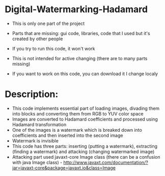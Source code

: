 # Digital-Watermarking-Hadamard

- This is only one part of the project 
- Parts that are missing: gui code, libraries, code that I used but it's created by other people
- If you try to run this code, it won't work

- This is not intended for active changing (there are to many parts missing)
- If you want to work on this code, you can download it I change localy

# Description:
- This code implements essential part of loading images, divading them into blocks and converting them from RGB to YUV color space
- Images are converted to Hadamard coefficients and processed using Hadamard transformation
- One of the images is a watermark which is breaked down into coefficients and then inserted into the second image
- Watermark is invisible
- This code has three parts: inserting (putting a watermark), extracting (finding a watermark) and attacking (changing watermarked image)
- Attacking part used javaxt-core Image class (there can be a confusion with java Image class) - http://www.javaxt.com/documentation/?jar=javaxt-core&package=javaxt.io&class=Image
